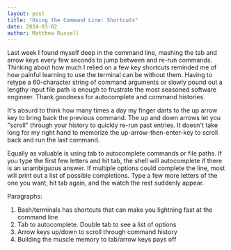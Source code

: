 ```yaml
---
layout: post
title: "Using the Command Line: Shortcuts"
date: 2024-03-02
author: Matthew Russell
---
```


Last week I found myself deep in the command line, mashing the tab and arrow keys every few seconds
to jump between and re-run commands.
Thinking about how much I relied on a few key shortcuts
reminded me of how painful learning to use the terminal can be
without them.
Having to retype a 60-character string of command arguments
or slowly pound out a lengthy input file path 
is enough to frustrate the most seasoned software engineer.
Thank goodness for autocomplete and command histories.

It's absurd to think how many times a day my finger darts to the up arrow key
to bring back the previous command.
The up and down arrows let you "scroll" through your history
to quickly re-run past entries.
It doesn't take long for my right hand to memorize the up-arrow-then-enter-key
to scroll back and run the last command.

Equally as valuable is using tab to autocomplete commands or file paths.
If you type the first few letters and hit tab,
the shell will autocomplete if there is an unambiguous answer.
If multiple options could complete the line,
most will print out a list of possible completions.
Type a few more letters of the one you want,
hit tab again,
and the watch the rest suddenly appear.


Paragraphs:
1. Bash/terminals has shortcuts that can make you lightning fast at the command line
2. Tab to autocomplete. Double tab to see a list of options
3. Arrow keys up/down to scroll through command history
4. Building the muscle memory to tab/arrow keys pays off